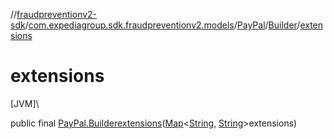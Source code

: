 //[fraudpreventionv2-sdk](../../../../index.md)/[com.expediagroup.sdk.fraudpreventionv2.models](../../index.md)/[PayPal](../index.md)/[Builder](index.md)/[extensions](extensions.md)

# extensions

[JVM]\

public final [PayPal.Builder](index.md)[extensions](extensions.md)([Map](https://docs.oracle.com/javase/8/docs/api/java/util/Map.html)&lt;[String](https://docs.oracle.com/javase/8/docs/api/java/lang/String.html), [String](https://docs.oracle.com/javase/8/docs/api/java/lang/String.html)&gt;extensions)
